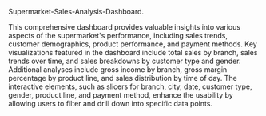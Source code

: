  Supermarket-Sales-Analysis-Dashboard.


 This comprehensive dashboard provides valuable insights into various aspects of the supermarket's performance, including sales trends, customer demographics, product performance, and payment methods. Key visualizations featured in the dashboard include total sales by branch, sales trends over time, and sales breakdowns by customer type and gender. Additional analyses include gross income by branch, gross margin percentage by product line, and sales distribution by time of day. The interactive elements, such as slicers for branch, city, date, customer type, gender, product line, and payment method, enhance the usability by allowing users to filter and drill down into specific data points.
